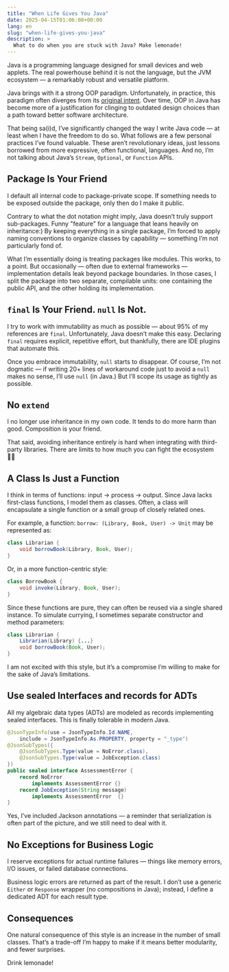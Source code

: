 ```yaml
---
title: "When Life Gives You Java"
date: 2025-04-15T01:06:08+00:00
lang: en
slug: "when-life-gives-you-java"
description: >
  What to do when you are stuck with Java? Make lemonade!
---
```


Java is a programming language designed for small devices and web applets. The real powerhouse behind it is not the language, but the JVM ecosystem — a remarkably robust and versatile platform.

Java brings with it a strong OOP paradigm. Unfortunately, in practice, this paradigm often diverges from its [original intent](https://oblac.rs/woof-oop/). Over time, OOP in Java has become more of a justification for clinging to outdated design choices than a path toward better software architecture.

That being sa(i)d, I’ve significantly changed the way I write Java code — at least when I have the freedom to do so. What follows are a few personal practices I’ve found valuable. These aren’t revolutionary ideas, just lessons borrowed from more expressive, often functional, languages. And no, I’m not talking about Java’s `Stream`, `Optional`, or `Function` APIs.

## Package Is Your Friend

I default all internal code to package-private scope. If something needs to be exposed outside the package, only then do I make it public.

Contrary to what the dot notation might imply, Java doesn’t truly support sub-packages. Funny "feature" for a language that leans heavily on inheritance:) By keeping everything in a single package, I’m forced to apply naming conventions to organize classes by capability — something I’m not particularly fond of.

What I’m essentially doing is treating packages like modules. This works, to a point. But occasionally — often due to external frameworks — implementation details leak beyond package boundaries. In those cases, I split the package into two separate, compilable units: one containing the public API, and the other holding its implementation.

## `final` Is Your Friend. `null` Is Not.

I try to work with immutability as much as possible — about 95% of my references are `final`. Unfortunately, Java doesn’t make this easy. Declaring `final` requires explicit, repetitive effort, but thankfully, there are IDE plugins that automate this.

Once you embrace immutability, `null` starts to disappear. Of course, I’m not dogmatic — if writing 20+ lines of workaround code just to avoid a `null` makes no sense, I’ll use `null` (in Java.) But I’ll scope its usage as tightly as possible.

## No `extend`

I no longer use inheritance in my own code. It tends to do more harm than good. Composition is your friend.

That said, avoiding inheritance entirely is hard when integrating with third-party libraries. There are limits to how much you can fight the ecosystem 🤷‍♀️

## A Class Is Just a Function

I think in terms of functions: input → process → output. Since Java lacks first-class functions, I model them as classes. Often, a class will encapsulate a single function or a small group of closely related ones.

For example, a function: `borrow: (Library, Book, User) -> Unit` may be represented as:

```java
class Librarian {
	void borrowBook(Library, Book, User);
}
```

Or, in a more function-centric style:

```java
class BorrowBook {
	void invoke(Library, Book, User);
}
```

Since these functions are pure, they can often be reused via a single shared instance. To simulate currying, I sometimes separate constructor and method parameters:

```java
class Librarian {
	Librarian(Library) {...}
	void borrowBook(Book, User);
}
```

I am not excited with this style, but it’s a compromise I’m willing to make for the sake of Java’s limitations.

## Use sealed Interfaces and records for ADTs

All my algebraic data types (ADTs) are modeled as records implementing sealed interfaces. This is finally tolerable in modern Java.

```java
@JsonTypeInfo(use = JsonTypeInfo.Id.NAME,
	include = JsonTypeInfo.As.PROPERTY, property = "_type")
@JsonSubTypes({
	@JsonSubTypes.Type(value = NoError.class),
	@JsonSubTypes.Type(value = JobException.class)
})
public sealed interface AssessmentError {
	record NoError
		implements AssessmentError {}
	record JobException(String message)
		implements AssessmentError  {}
}
```

Yes, I’ve included Jackson annotations — a reminder that serialization is often part of the picture, and we still need to deal with it.

## No Exceptions for Business Logic

I reserve exceptions for actual runtime failures — things like memory errors, I/O issues, or failed database connections.

Business logic errors are returned as part of the result. I don’t use a generic `Either` or `Response` wrapper (no compositions in Java); instead, I define a dedicated ADT for each result type.

## Consequences

One natural consequence of this style is an increase in the number of small classes. That’s a trade-off I’m happy to make if it means better modularity, and fewer surprises.

Drink lemonade!
